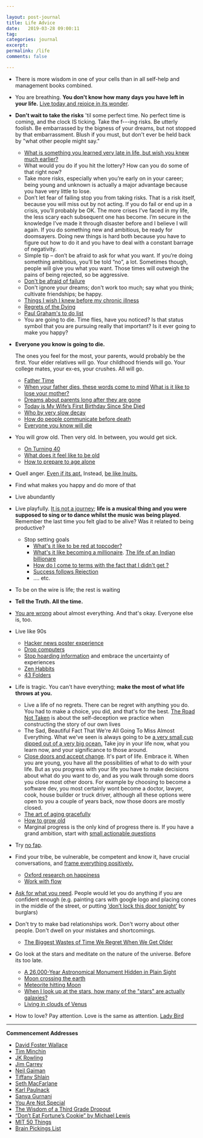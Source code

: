 ```yaml
---

layout: post-journal
title: Life Advice
date:   2019-03-28 09:00:11
tag: 
categories: journal
excerpt: 
permalink: /life
comments: false

---
```


- There is more wisdom in one of your cells than in all self-help and management books combined. 
- You are breathing. **You don't know how many days you have left in your life.** [Live today and rejoice in its wonder](https://news.ycombinator.com/item?id=15586159). 

- **Don't wait to take the risks** 'til some perfect time. No perfect time is coming, and the clock IS ticking. Take the f---ing risks. Be utterly foolish. Be embarrassed by the bigness of your dreams, but not stopped by that embarrassment. Blush if you must, but don't ever be held back by "what other people might say."
    * [What is something you learned very late in life, but wish you knew much earlier?](https://www.quora.com/What-is-something-you-learned-very-late-in-life-but-wish-you-knew-much-earlier/answer/Kelly-Erickson)
    * What would you do if you hit the lottery? How can you do some of that right now?
    *  Take more risks, especially when you’re early on in your career; being young and unknown is actually a major advantage because you have very little to lose. 
    *  Don’t let fear of failing stop you from taking risks. That is a risk itself, because you will miss out by not acting. If you do fail or end up in a crisis, you’ll probably be OK. The more crises I’ve faced in my life, the less scary each subsequent one has become. I’m secure in the knowledge I’ve made it through disaster before and I believe I will again. If you do something new and ambitious, be ready for doomsayers. Doing new things is hard both because you have to figure out how to do it and you have to deal with a constant barrage of negativity.
    * Simple tip – don’t be afraid to ask for what you want. If you’re doing something ambitious, you’ll be told “no”, a lot. Sometimes though, people will give you what you want. Those times will outweigh the pains of being rejected, so be aggressive.
    * [Don't be afraid of failure](https://www.goalcast.com/2017/06/08/j-k-rowling-dont-be-afraid-of-failure/)
    * Don't ignore your dreams; don't work too much; say what you think; cultivate friendships; be happy.
    * [Things I wish I knew before my chronic illness](https://news.ycombinator.com/item?id=19198812)
    * [Regrets of the Dying](https://bronnieware.com/regrets-of-the-dying/)
    * [Paul Graham's to do list](http://www.paulgraham.com/todo.html)
    * You are going to die. Time flies, have you noticed? Is that status symbol that you are pursuing really that important? Is it ever going to make you happy?


    
* **Everyone you know is going to die.** 
    
    The ones you feel for the most, your parents, would probably be the first.  Your elder relatives will go. Your childhood friends will go. Your college mates, your ex-es, your crushes. All will go. 

    * [Father Time](https://www.newyorker.com/magazine/2019/01/07/father-time)
    * [When your father dies, these words come to mind](https://www.chicagotribune.com/news/columnists/schmich/ct-fathers-day-mary-schmich-met-20160617-column.html)
     [What is it like to lose your mother?](https://www.quora.com/What-is-it-like-to-lose-your-mother-1)
    * [Dreams about parents long after they are gone](https://www.quora.com/What-freaked-you-out-today/answer/Matthew-Bates-27?share=d368d036&srid=3HW0)
    * [Today is My Wife’s First Birthday Since She Died](https://medium.com/@webwright/today-is-my-wifes-first-birthday-since-she-died-7369944c43ec) 
    * [Who by very slow decay](https://slatestarcodex.com/2013/07/17/who-by-very-slow-decay/)
    * [How do people communicate before death](https://www.theatlantic.com/family/archive/2019/01/how-do-people-communicate-before-death/580303/)
    * [Everyone you know will die](https://www.nytimes.com/2018/05/04/opinion/everyone-you-know-someday-will-die.html?smid=fb-nytopinion&smtyp=cur)
* You will grow old. Then very old. In between, you would get sick. 
    * [On Turning 40](https://www.linkedin.com/pulse/i-am-40-today-jaspal-singh-kahlon)
    * [What does it feel like to be old](https://www.quora.com/Aging/What-does-it-feel-like-to-be-old) 
    * [How to prepare to age alone](https://health.usnews.com/health-news/health-wellness/articles/2015/10/26/no-spouse-no-kids-no-caregiver-how-to-prepare-to-age-alone?src=usn_fb)
*  Quell anger.  [Even if its apt.](http://discovery.ucl.ac.uk/1542193/1/The%20Aptness%20of%20Anger_Current.pdf) Instead, [be like Inuits.](https://www.npr.org/sections/goatsandsoda/2019/03/13/685533353/a-playful-way-to-teach-kids-to-control-their-anger)
* Find what makes you happy and do more of that

* Live abundantly
* Live playfully. [It is not a journey](https://www.youtube.com/watch?v=qHnIJeE3LAI); **life is a musical thing and you were supposed to sing or to dance whilst the music was being played**. Remember the last time you felt glad to be alive? Was it related to being productive?
    * Stop setting goals 
        * [What's it like to be red at topcoder?](https://www.quora.com/How-does-it-feel-to-finally-be-red-at-TopCoder-after-years-of-hard-work)
        * [What's it like becoming a millionaire](https://www.quora.com/What-does-it-feel-like-to-become-a-millionaire). [The life of an Indian billionare](http://markhollingsworth.co.uk/wp-content/uploads/2011/07/JAN-WELL-INDIAN-v1NEW.pdf)
        * [How do I come to terms with the fact that I didn't get <X that was supposed to make me happy and fulfill my potential>?](https://www.quora.com/Career-Advice/How-can-I-come-to-terms-with-the-fact-that-so-many-people-I-know-got-into-Harvard-when-Ive-worked-nonstop-for-my-entire-life-to-get-there-and-didnt-make-it-It-feels-like-Ive-just-wasted-my-life-and-come-up-short-I-feel-inadequate)
        * [Success follows Rejection](https://www.wsj.com/articles/SB10001424052748704211704575139891390595962)
        * .... etc.
* To be on the wire is life; the rest is waiting
*  **Tell the Truth. All the time.**
* [You are wrong](https://www.vox.com/science-and-health/2019/1/4/17989224/intellectual-humility-explained-psychology-replication) about almost everything. And that's okay. Everyone else is, too.
* Live like 90s 
    * [Hacker news poster experience](https://news.ycombinator.com/item?id=18840095)
    * [Drop computers](https://dev.to/iskin/how-a-month-without-computers-changed-me-1ho4)
    * [Stop hoarding information](https://www.huffpost.com/entry/a-digital-cancer-spreads_b_2146380) and embrace the uncertainty of experiences
    * [Zen Habbits](http://zenhabits.net/archives/)
    * [43 Folders](http://www.43folders.com/howto) 
* Life is tragic. You can't have everything; **make the most of what life throws at you.** 
    * Live a life of no regrets. There can be regret with anything you do. You had to make a choice, you did, and that's for the best. [The Road Not Taken](https://news.ycombinator.com/item?id=18837334) is about the self-deception we practice when constructing the story of our own lives
    * The Sad, Beautiful Fact That We're All Going To Miss Almost Everything. What we've seen is always going to be [a very small cup dipped out of a very big ocean.](https://news.ycombinator.com/item?id=18702370) Take joy in your life now, what you learn now, and your significance to those around. 
    * [Close doors and accept change](https://news.ycombinator.com/item?id=19197548). It's part of life. Embrace it. When you are young, you have all the possibilities of what to do with your life. But as you progress with your life you have to make decisions about what do you want to do, and as you walk through some doors you close most other doors. For example by choosing to become a software dev, you most certainly wont become a doctor, lawyer, cook, house builder or truck driver, although all these options were open to you a couple of years back, now those doors are mostly closed. 
    * [The art of aging gracefully](https://www.webmd.com/healthy-aging/features/the-art-of-aging-gracefully#3)
    * [How to grow old](https://news.ycombinator.com/item?id=18680302)
    * Marginal progress is the only kind of progress there is. If you have a grand ambition, start with [small actionable questions](https://www.quora.com/What-would-people-advise-a-hypothetical-22-year-old-college-graduate-to-do-with-their-life/answer/Lauren-Richardson-2?ch=10&share=326125f1&srid=3HW0)
* Try [no fap](https://101nootropics.com/nofap-benefits-and-advice/).
* Find your tribe, be vulnerable, be competent and know it, have crucial conversations, and [frame everything positively.](https://www.ted.com/talks/shawn_achor_the_happy_secret_to_better_work)
    * [Oxford research on happiness](http://www.ox.ac.uk/research/research-in-conversation/how-live-happy-life) 
    * [Work with flow](http://www.workwithflow.com/blog/stop-setting-goals-that-dont-make-you-happy/)
* [Ask for what you need](https://www.quora.com/What-is-something-you-didn-t-think-you-d-get-but-you-got-because-you-asked). People would let you do anything if you are confident enough (e.g. painting cars with google logo and placing cones in the middle of the street, or putting [‘don’t lock this door tonight’](https://boingboing.net/2014/02/05/social-engineering-the-fbi-in.html) by burglars)
* Don't try to make bad relationships work. Don't worry about other people. Don't dwell on your mistakes and shortcomings.
    * [The Biggest Wastes of Time We Regret When We Get Older](https://lifehacker.com/the-biggest-wastes-of-time-we-regret-when-we-get-older-1755526646)
* Go look at the stars and meditate on the nature of the universe. Before its too late.
    * [A 26,000-Year Astronomical Monument Hidden in Plain Sight](https://news.ycombinator.com/item?id=19124698)
    * [Moon crossing the earth](https://www.nasa.gov/feature/goddard/from-a-million-miles-away-nasa-camera-shows-moon-crossing-face-of-earth/)
    * [Meteorite hitting Moon](https://news.ycombinator.com/item?id=18972516)
    * [When I look up at the stars, how many of the "stars" are actually galaxies?](https://www.quora.com/When-I-look-up-at-the-stars-how-many-of-the-stars-are-actually-galaxies)
    * [Living in clouds of Venus](https://www.quora.com/Even-though-it-may-not-be-possible-which-planet-in-our-solar-system-comes-the-closest-to-being-able-to-be-inhabited-by-the-human-species/answer/Mo-Nastri?ch=10&share=0ab5ecc4&srid=3HW0)
* How to love? Pay attention. Love is the same as attention.  [Lady Bird](https://extratextuals.com/lady-bird-love-and-attention-1df46bca5fa1)


--------

**Commencement Addresses**

- [David Foster Wallace](https://www.youtube.com/watch?v=vET9cvlGJQw)
- [Tim Minchin](https://www.youtube.com/watch?v=yoEezZD71sc)
- [JK Rowling](https://projects.invisionapp.com/d/main#/console/14930258/310453089/preview#project_console)
- [Jim Carrey](https://www.youtube.com/watch?v=V80-gPkpH6M)
- [Neil Gaiman](https://www.youtube.com/watch?v=ikAb-NYkseI&feature=youtube_gdata_player)
- [Tiffany Shlain](https://www.youtube.com/watch?v=ybwjB64xuaM)
- [Seth MacFarlane](http://www.youtube.com/watch?v=gc-yl_8ywiU&list=PLEEA2ADC84F0152A7)
- [Karl Paulnack](http://www.bostonconservatory.edu/music/karl-paulnack-welcome-address)
- [Sanya Gurnani](http://www.youtube.com/watch?v=ijwDmN3FeKo)
- [You Are Not Special](http://www.youtube.com/watch?feature=player_embedded&v=_lfxYhtf8o4)
- [The Wisdom of a Third Grade Dropout](https://www.youtube.com/watch?v=Bg_Q7KYWG1g)
- [“Don’t Eat Fortune’s Cookie” by Michael Lewis](http://www.princeton.edu/main/news/archive/S33/87/54K53/)
- [MIT 50 Things](https://mitadmissions.org/blogs/entry/50_things/)
- [Brain Pickings List](http://www.brainpickings.org/index.php/2011/06/10/best-commencement-graduation-speeches/#krulwich)


